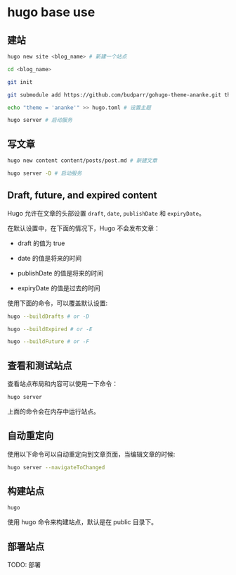 # hugo base use

## 建站

```sh
hugo new site <blog_name> # 新建一个站点

cd <blog_name>

git init

git submodule add https://github.com/budparr/gohugo-theme-ananke.git themes/ananke # 添加主题

echo "theme = 'ananke'" >> hugo.toml # 设置主题

hugo server # 启动服务
```

## 写文章

```sh
hugo new content content/posts/post.md # 新建文章

hugo server -D # 启动服务
```

## Draft, future, and expired content

Hugo 允许在文章的头部设置 `draft`, `date`, `publishDate` 和 `expiryDate`。

在默认设置中，在下面的情况下，Hugo 不会发布文章：

* draft 的值为 true

* date 的值是将来的时间

* publishDate 的值是将来的时间

* expiryDate 的值是过去的时间

使用下面的命令，可以覆盖默认设置:

```sh
hugo --buildDrafts # or -D

hugo --buildExpired # or -E

hugo --buildFuture # or -F
```

## 查看和测试站点

查看站点布局和内容可以使用一下命令：

```sh
hugo server
```

上面的命令会在内存中运行站点。

## 自动重定向

使用以下命令可以自动重定向到文章页面，当编辑文章的时候:

```sh
hugo server --navigateToChanged
```

## 构建站点

```sh
hugo
```

使用 hugo 命令来构建站点，默认是在 public 目录下。

## 部署站点

TODO: 部署

